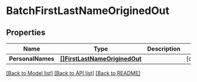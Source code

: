 # BatchFirstLastNameOriginedOut

## Properties
Name | Type | Description | Notes
------------ | ------------- | ------------- | -------------
**PersonalNames** | [**[]FirstLastNameOriginedOut**](FirstLastNameOriginedOut.md) |  | [optional] 

[[Back to Model list]](../README.md#documentation-for-models) [[Back to API list]](../README.md#documentation-for-api-endpoints) [[Back to README]](../README.md)



